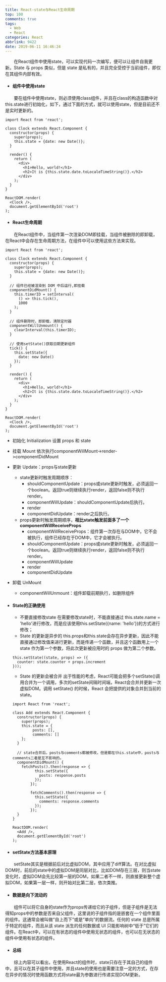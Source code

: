 ```yaml
---
title: React-state与React生命周期
top: 100
comments: true
tags:
  - Web
  - React
categories: React
abbrlink: 9422
date: 2019-06-11 16:46:24
---
```

<!--![](https://source.unsplash.com/random/800x200)-->
<!--&emsp;-->

&emsp;&emsp;在React组件中使用state，可以实现代码一次编写，便可以让组件自我更新。State 与 props 类似，但是 state 是私有的，并且完全受控于当前组件，即仅在其组件内部有效。

<!-- more -->

- #### 组件中使用state

&emsp;&emsp;要在组件中使用state，则必须使用class组件，并且在class的构造函数中对this.state进行初始化，如下，通过下面的方式，就可以使用state，但是目前还不是实时更新的。

```text
import React from 'react';

class Clock extends React.Component {
  constructor(props) {
    super(props);
    this.state = {date: new Date()};
  }

  render() {
    return (
      <div>
        <h1>Hello, world!</h1>
        <h2>It is {this.state.date.toLocaleTimeString()}.</h2>
      </div>
    );
  }
}

ReactDOM.render(
  <Clock />,
  document.getElementById('root')
);
```

- #### React生命周期

&emsp;&emsp;在React组件中，当组件第一次渲染DOM即挂载，当组件被删除的即卸载，在React中会存在生命周期方法，在组件中可以使用这些方法来实现。

```text
import React from 'react';

class Clock extends React.Component {
  constructor(props) {
    super(props);
    this.state = {date: new Date()};
  }

  // 组件已经被渲染到 DOM 中后运行,即挂载
  componentDidMount() {
    this.timerID = setInterval(
      () => this.tick(),
      1000
    );
  }

  // 组件删除时，即卸载，清除定时器
  componentWillUnmount() {
    clearInterval(this.timerID);
  }
  
  // 使用setState()获取日期更新组件
  tick() {
    this.setState({
      date: new Date()
    });
  }

  render() {
    return (
      <div>
        <h1>Hello, world!</h1>
        <h2>It is {this.state.date.toLocaleTimeString()}.</h2>
      </div>
    );
  }
}

ReactDOM.render(
  <Clock />,
  document.getElementById('root')
);
```
   - 初始化 Initialization
        设置 props 和 state
   - 挂载 Mount
        依次执行componentWillMount->render->componentDidMount
   - 更新 Update：props与state更新
        - state更新时触发周期顺序：
            - shouldComponentUpdate：props或state更新时触发，必须返回一个boolean。返回true则继续执行render，返回false则不执行render。
            - componentWillUpdate：shouldComponentUpdate后执行。
            - render
            - componentDidUpdate：render之后执行。
        - props更新时触发周期顺序，**相比state触发前面多了一个componentWillReceiveProps**
            - componentWillReceiveProps：组件第一次存在与DOM中，它不会被执行，组件已经存在于DOM中，它才会被执行。  
            - shouldComponentUpdate：props或state更新时触发，必须返回一个boolean。返回true则继续执行render，返回false则不执行render。
            - componentWillUpdate
            - render
            - componentDidUpdate
   - 卸载 UnMount
        - componentWillUnmount：组件卸载前期执行，如删除组件

- #### State的正确使用

    - 不要直接修改state
    在需要修改state时，不能直接通过 this.state.name = 'hello'进行修改，而是应该使用this.setState({name: 'hello'})的方式进行修改；
    - State 的更新是异步的
    this.props和this.state会存在异步更新，因此不能直接通过修改值来进行更新，而是传递一个函数，并且这个函数用上一个 state 作为第一个参数，将此次更新被应用时的 props 做为第二个参数。
    ```text
    this.setState((state, props) => ({
      counter: state.counter + props.increment
    }));
    ```
    - State 的更新会被合并
    出于性能的考虑，React可能会把多个setState()调用合并为一个调用，多次的setState间隔时间端，React会合并并更新一次虚拟DOM。调用 setState() 的时候，React 会把提供的对象合并到当前的 state。
    
    ```text
    import React from 'react';
    
    class Add extends React.Component {
      constructor(props) {
        super(props);
        this.state = {
             posts: [],
             comments: []
        };
      }
    
      // state合并后，posts与comments都被修改，但是都在this.state中，posts与comments二者是互不影响的。
      componentDidMount() {
        fetchPosts().then(response => {
              this.setState({
                posts: response.posts
              });
            });
        
            fetchComments().then(response => {
              this.setState({
                comments: response.comments
              });
            });
      }
    }
    
    ReactDOM.render(
      <Add />,
      document.getElementById('root')
    );
    ```
- #### setState方法基本原理

&emsp;&emsp;setState其实是根据前后对比虚拟DOM，其中应用了diff算法。在对比虚拟DOM时，前后的state中的虚拟DOM是同层对比，比如DOM存在三层，则当state变化时，虚拟DOM会先比较第一层的DOM，如果二者不一样，则直接更新整个虚拟DOM，如果第一层一样，则开始对比第二层，依次类推。

- #### 数据是向下流动的

&emsp;&emsp;组件可以将它自身的state作为props传递给它的子组件，但是子组件是无法得知props中的参数是否来自父组件，这里说的子组件指的是嵌套在一个组件里面的组件。这通常会被叫做“自上而下”或是“单向”的数据流。任何的 state 总是所属于特定的组件，而且从该 state 派生的任何数据或 UI 只能影响树中“低于”它们的组件。在React中，可以在有状态的组件中使用无状态的组件，也可以在无状态的组件中使用有状态的组件。

- #### 总结

&emsp;&emsp;综上内容可以看出，在使用React的组件时，state只存在于其自己的组件中，且可以在其子组件中使用，并且state的使用也是需要注意一定的方式，在存在异步的情况时使用函数方式将state最为参数进行传递实现DOM更新。
